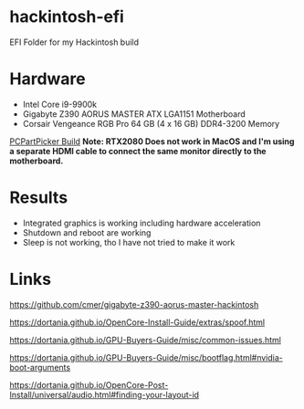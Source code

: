 # hackintosh-efi
EFI Folder for my Hackintosh build

# Hardware
- Intel Core i9-9900k
- Gigabyte Z390 AORUS MASTER ATX LGA1151 Motherboard
- Corsair Vengeance RGB Pro 64 GB (4 x 16 GB) DDR4-3200 Memory

[PCPartPicker Build](https://pcpartpicker.com/user/slavyan6363/saved/#view=mkksXL)
**Note: RTX2080 Does not work in MacOS and I'm using a separate HDMI cable to connect the same monitor directly to the motherboard.**

# Results
- Integrated graphics is working including hardware acceleration
- Shutdown and reboot are working
- Sleep is not working, tho I have not tried to make it work

# Links

https://github.com/cmer/gigabyte-z390-aorus-master-hackintosh

https://dortania.github.io/OpenCore-Install-Guide/extras/spoof.html

https://dortania.github.io/GPU-Buyers-Guide/misc/common-issues.html

https://dortania.github.io/GPU-Buyers-Guide/misc/bootflag.html#nvidia-boot-arguments

https://dortania.github.io/OpenCore-Post-Install/universal/audio.html#finding-your-layout-id